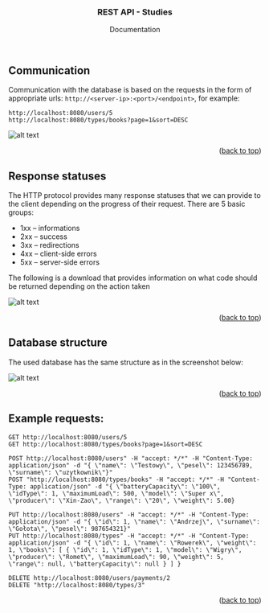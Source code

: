 <div align="center">
<h3 align="center">REST API - Studies</h3>
  <p align="center">
    Documentation
</p>
</div>
<br />

## Communication

Communication with the database is based on the requests in the form of appropriate urls:
```http://<server-ip>:<port>/<endpoint>```, for example:
```
http://localhost:8080/users/5
http://localhost:8080/types/books?page=1&sort=DESC
```

![alt text](api_info.jpg)

<p align="right">(<a href="#top">back to top</a>)</p>



## Response statuses

The HTTP protocol provides many response statuses that we can provide to the client depending on the progress of their request. There are 5 basic groups:

* 1xx – informations
* 2xx – success
* 3xx – redirections
* 4xx – client-side errors
* 5xx – server-side errors

The following is a download that provides information on what code should be returned depending on the action taken

![alt text](responses_info.jpg)

<p align="right">(<a href="#top">back to top</a>)</p>

## Database structure

The used database has the same structure as in the screenshot below:

![alt text](database_info.jpg)

<p align="right">(<a href="#top">back to top</a>)</p>

## Example requests:

```
GET http://localhost:8080/users/5
GET http://localhost:8080/types/books?page=1&sort=DESC

POST http://localhost:8080/users" -H "accept: */*" -H "Content-Type: application/json" -d "{ \"name\": \"Testowy\", \"pesel\": 123456789, \"surname\": \"uzytkownik\"}"
POST "http://localhost:8080/types/books" -H "accept: */*" -H "Content-Type: application/json" -d "{ \"batteryCapacity\": \"100\", \"idType\": 1, \"maximumLoad\": 500, \"model\": \"Super x\", \"producer\": \"Xin-Zao\", \"range\": \"20\", \"weight\": 5.00}

PUT http://localhost:8080/users" -H "accept: */*" -H "Content-Type: application/json" -d "{ \"id\": 1, \"name\": \"Andrzej\", \"surname\": \"Gołota\", \"pesel\": 987654321}"
PUT http://localhost:8080/types" -H "accept: */*" -H "Content-Type: application/json" -d "{ \"id\": 1, \"name\": \"Rowerek\", \"weight\": 1, \"books\": [ { \"id\": 1, \"idType\": 1, \"model\": \"Wigry\", \"producer\": \"Romet\", \"maximumLoad\": 90, \"weight\": 5, \"range\": null, \"batteryCapacity\": null } ] }

DELETE http://localhost:8080/users/payments/2
DELETE "http://localhost:8080/types/3"
```

<p align="right">(<a href="#top">back to top</a>)</p>
